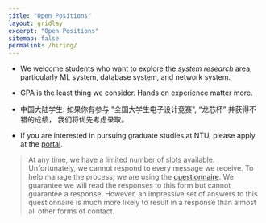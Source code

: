 ```yaml
---
title: "Open Positions"
layout: gridlay
excerpt: "Open Positions"
sitemap: false
permalink: /hiring/
---
```


- We welcome students who want to explore the <i>system research</i> area, particularly ML system, database system, and network system.

- GPA is the least thing we consider. Hands on experience matter more.

- 中国大陆学生: 如果你有参与 "全国大学生电子设计竞赛", “龙芯杯” 并获得不错的成绩， 我们将优先考虑录取。

- If you are interested in pursuing graduate studies at NTU, please apply at the <a href='https://venus.wis.ntu.edu.sg/GOAL/OnlineApplicationModule/frmOnlineApplication.ASPX'>portal</a>.

> At any time, we have a limited number of slots available. Unfortunately, we cannot respond to every message we receive. To help manage the process, we are using the <a href='https://forms.office.com/r/NrLZxYjrhg'>questionnaire</a>. We guarantee we will read the responses to this form but cannot guarantee a response. However, an impressive set of answers to this questionnaire is much more likely to result in a response than almost all other forms of contact. 